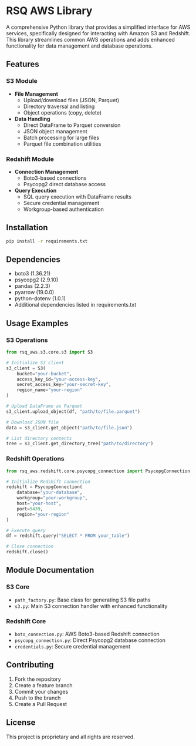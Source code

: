 # RSQ AWS Library

A comprehensive Python library that provides a simplified interface for AWS services, specifically designed for interacting with Amazon S3 and Redshift. This library streamlines common AWS operations and adds enhanced functionality for data management and database operations.

## Features

### S3 Module
- **File Management**
  - Upload/download files (JSON, Parquet)
  - Directory traversal and listing
  - Object operations (copy, delete)
- **Data Handling**
  - Direct DataFrame to Parquet conversion
  - JSON object management
  - Batch processing for large files
  - Parquet file combination utilities

### Redshift Module
- **Connection Management**
  - Boto3-based connections
  - Psycopg2 direct database access
- **Query Execution**
  - SQL query execution with DataFrame results
  - Secure credential management
  - Workgroup-based authentication

## Installation

```bash
pip install -r requirements.txt
```

## Dependencies

- boto3 (1.36.21)
- psycopg2 (2.9.10)
- pandas (2.2.3)
- pyarrow (19.0.0)
- python-dotenv (1.0.1)
- Additional dependencies listed in requirements.txt

## Usage Examples

### S3 Operations

```python
from rsq_aws.s3.core.s3 import S3

# Initialize S3 client
s3_client = S3(
    bucket="your-bucket",
    access_key_id="your-access-key",
    secret_access_key="your-secret-key",
    region_name="your-region"
)

# Upload DataFrame as Parquet
s3_client.upload_object(df, "path/to/file.parquet")

# Download JSON file
data = s3_client.get_object("path/to/file.json")

# List directory contents
tree = s3_client.get_directory_tree("path/to/directory")
```

### Redshift Operations

```python
from rsq_aws.redshift.core.psycopg_connection import PsycopgConnection

# Initialize Redshift connection
redshift = PsycopgConnection(
    database="your-database",
    workgroup="your-workgroup",
    host="your-host",
    port=5439,
    region="your-region"
)

# Execute query
df = redshift.query("SELECT * FROM your_table")

# Close connection
redshift.close()
```

## Module Documentation

### S3 Core
- `path_factory.py`: Base class for generating S3 file paths
- `s3.py`: Main S3 connection handler with enhanced functionality

### Redshift Core
- `boto_connection.py`: AWS Boto3-based Redshift connection
- `psycopg_connection.py`: Direct Psycopg2 database connection
- `credentials.py`: Secure credential management

## Contributing

1. Fork the repository
2. Create a feature branch
3. Commit your changes
4. Push to the branch
5. Create a Pull Request

## License

This project is proprietary and all rights are reserved.
